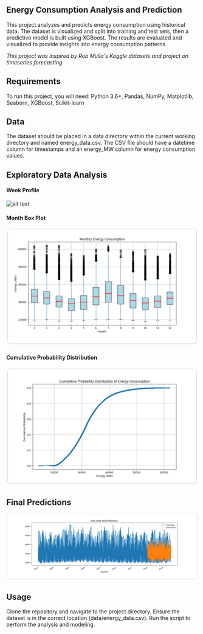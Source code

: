 ## Energy Consumption Analysis and Prediction
This project analyzes and predicts energy consumption using historical data. The dataset is visualized and split into training and test sets, then a predictive model is built using XGBoost. The results are evaluated and visualized to provide insights into energy consumption patterns.

*This project was inspired by Rob Mulla's Kaggle datasets and project on timeseries forecasting*
## Requirements
To run this project, you will need:
Python 3.6+, Pandas, NumPy, Matplotlib, Seaborn, XGBoost, Scikit-learn

## Data
The dataset should be placed in a data directory within the current working directory and named energy_data.csv. The CSV file should have a datetime column for timestamps and an energy_MW column for energy consumption values.

## Exploratory Data Analysis

#### Week Profile
![alt text](screenshots/week_profile.png.png)

#### Month Box Plot
![alt text](screenshots/boxplot.png)

#### Cumulative Probability Distribution
![alt text](screenshots/cpd.png)

## Final Predictions

![alt text](screenshots/modelpred.png)

## Usage

Clone the repository and navigate to the project directory.
Ensure the dataset is in the correct location (data/energy_data.csv).
Run the script to perform the analysis and modeling.